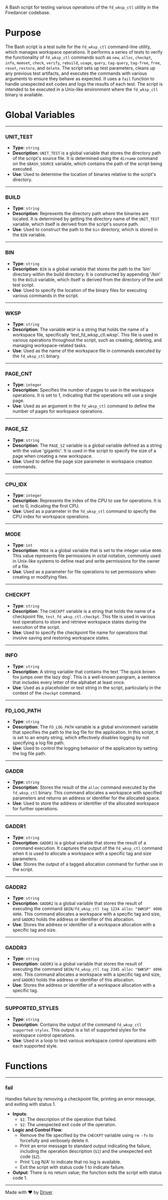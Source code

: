 <!--------------------------------------------------------------------------------->
<!-- IMPORTANT: This file is auto-generated by Driver (https://driver.ai). -------->
<!-- Manual edits may be overwritten on future commits. --------------------------->
<!--------------------------------------------------------------------------------->

A Bash script for testing various operations of the `fd_wksp_ctl` utility in the Firedancer codebase.

# Purpose
The Bash script is a test suite for the `fd_wksp_ctl` command-line utility, which manages workspace operations. It performs a series of tests to verify the functionality of `fd_wksp_ctl` commands such as `new`, `alloc`, `checkpt`, `info`, `memset`, `check`, `verify`, `rebuild`, `usage`, `query`, `tag-query`, `tag-free`, `free`, `reset`, `restore`, and `delete`. The script sets up test parameters, cleans up any previous test artifacts, and executes the commands with various arguments to ensure they behave as expected. It uses a `fail` function to handle unexpected exit codes and logs the results of each test. The script is intended to be executed in a Unix-like environment where the `fd_wksp_ctl` binary is available.
# Global Variables

---
### UNIT\_TEST
- **Type**: ``string``
- **Description**: `UNIT_TEST` is a global variable that stores the directory path of the script's source file. It is determined using the `dirname` command on the `$BASH_SOURCE` variable, which contains the path of the script being executed.
- **Use**: Used to determine the location of binaries relative to the script's directory.


---
### BUILD
- **Type**: ``string``
- **Description**: Represents the directory path where the binaries are located. It is determined by getting the directory name of the `UNIT_TEST` variable, which itself is derived from the script's source path.
- **Use**: Used to construct the path to the `bin` directory, which is stored in the `BIN` variable.


---
### BIN
- **Type**: `string`
- **Description**: `BIN` is a global variable that stores the path to the 'bin' directory within the build directory. It is constructed by appending '/bin' to the `BUILD` variable, which itself is derived from the directory of the unit test script.
- **Use**: Used to specify the location of the binary files for executing various commands in the script.


---
### WKSP
- **Type**: ``string``
- **Description**: The variable `WKSP` is a string that holds the name of a workspace file, specifically 'test_fd_wksp_ctl.wksp'. This file is used in various operations throughout the script, such as creating, deleting, and managing workspace-related tasks.
- **Use**: Used as the name of the workspace file in commands executed by the `fd_wksp_ctl` binary.


---
### PAGE\_CNT
- **Type**: `integer`
- **Description**: Specifies the number of pages to use in the workspace operations. It is set to 1, indicating that the operations will use a single page.
- **Use**: Used as an argument in the `fd_wksp_ctl` command to define the number of pages for workspace operations.


---
### PAGE\_SZ
- **Type**: ``string``
- **Description**: The `PAGE_SZ` variable is a global variable defined as a string with the value 'gigantic'. It is used in the script to specify the size of a page when creating a new workspace.
- **Use**: Used to define the page size parameter in workspace creation commands.


---
### CPU\_IDX
- **Type**: ``integer``
- **Description**: Represents the index of the CPU to use for operations. It is set to 0, indicating the first CPU.
- **Use**: Used as a parameter in the `fd_wksp_ctl` command to specify the CPU index for workspace operations.


---
### MODE
- **Type**: ``int``
- **Description**: `MODE` is a global variable that is set to the integer value `0600`. This value represents file permissions in octal notation, commonly used in Unix-like systems to define read and write permissions for the owner of a file.
- **Use**: Used as a parameter for file operations to set permissions when creating or modifying files.


---
### CHECKPT
- **Type**: ``string``
- **Description**: The `CHECKPT` variable is a string that holds the name of a checkpoint file, `test_fd_wksp_ctl.checkpt`. This file is used in various test operations to store and retrieve workspace states during the execution of the script.
- **Use**: Used to specify the checkpoint file name for operations that involve saving and restoring workspace states.


---
### INFO
- **Type**: ``string``
- **Description**: A string variable that contains the text 'The quick brown fox jumps over the lazy dog'. This is a well-known pangram, a sentence that includes every letter of the alphabet at least once.
- **Use**: Used as a placeholder or test string in the script, particularly in the context of the `checkpt` command.


---
### FD\_LOG\_PATH
- **Type**: `string`
- **Description**: The `FD_LOG_PATH` variable is a global environment variable that specifies the path to the log file for the application. In this script, it is set to an empty string, which effectively disables logging by not specifying a log file path.
- **Use**: Used to control the logging behavior of the application by setting the log file path.


---
### GADDR
- **Type**: ``string``
- **Description**: Stores the result of the `alloc` command executed by the `fd_wksp_ctl` binary. This command allocates a workspace with specified parameters and returns an address or identifier for the allocated space.
- **Use**: Used to store the address or identifier of the allocated workspace for further operations.


---
### GADDR1
- **Type**: `string`
- **Description**: `GADDR1` is a global variable that stores the result of a command execution. It captures the output of the `fd_wksp_ctl` command when it is used to allocate a workspace with a specific tag and size parameters.
- **Use**: Stores the output of a tagged allocation command for further use in the script.


---
### GADDR2
- **Type**: ``string``
- **Description**: `GADDR2` is a global variable that stores the result of executing the command `$BIN/fd_wksp_ctl tag 1234 alloc "$WKSP" 4096 4096`. This command allocates a workspace with a specific tag and size, and `GADDR2` holds the address or identifier of this allocation.
- **Use**: Stores the address or identifier of a workspace allocation with a specific tag and size.


---
### GADDR3
- **Type**: ``string``
- **Description**: `GADDR3` is a global variable that stores the result of executing the command `$BIN/fd_wksp_ctl tag 2345 alloc "$WKSP" 4096 4096`. This command allocates a workspace with a specific tag and size, and `GADDR3` holds the address or identifier of this allocation.
- **Use**: Stores the address or identifier of a workspace allocation with a specific tag.


---
### SUPPORTED\_STYLES
- **Type**: ``string``
- **Description**: Contains the output of the command `fd_wksp_ctl supported-styles`. This output is a list of supported styles for the workspace control operations.
- **Use**: Used in a loop to test various workspace control operations with each supported style.


# Functions

---
### fail
Handles failure by removing a checkpoint file, printing an error message, and exiting with status 1.
- **Inputs**:
    - `$1`: The description of the operation that failed.
    - `$2`: The unexpected exit code of the operation.
- **Logic and Control Flow**:
    - Remove the file specified by the `CHECKPT` variable using `rm -fv` to forcefully and verbosely delete it.
    - Print an error message to standard output indicating the failure, including the operation description (`$1`) and the unexpected exit code (`$2`).
    - Print 'Log N/A' to indicate that no log is available.
    - Exit the script with status code 1 to indicate failure.
- **Output**: There is no return value; the function exits the script with status code 1.



---
Made with ❤️ by [Driver](https://www.driver.ai/)
